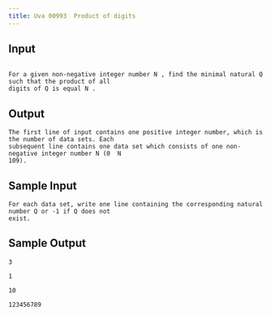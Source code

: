```yaml
---
title: Uva 00993  Product of digits
---
```



## Input

```

For a given non-negative integer number N , find the minimal natural Q such that the product of all
digits of Q is equal N .
```

## Output

```
The first line of input contains one positive integer number, which is the number of data sets. Each
subsequent line contains one data set which consists of one non-negative integer number N (0  N 
109).

```

## Sample Input

```
For each data set, write one line containing the corresponding natural number Q or -1 if Q does not
exist.

```

## Sample Output

```
3

1

10

123456789

```
